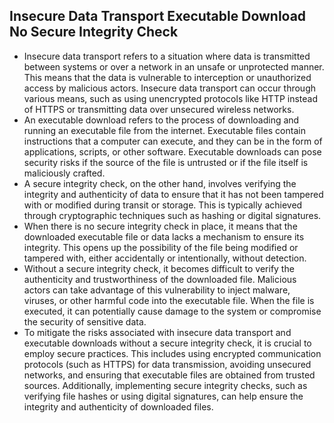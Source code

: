 ## Insecure Data Transport Executable Download No Secure Integrity Check
- Insecure data transport refers to a situation where data is transmitted between systems or over a network in an unsafe or unprotected manner. This means that the data is vulnerable to interception or unauthorized access by malicious actors. Insecure data transport can occur through various means, such as using unencrypted protocols like HTTP instead of HTTPS or transmitting data over unsecured wireless networks.
- An executable download refers to the process of downloading and running an executable file from the internet. Executable files contain instructions that a computer can execute, and they can be in the form of applications, scripts, or other software. Executable downloads can pose security risks if the source of the file is untrusted or if the file itself is maliciously crafted.
- A secure integrity check, on the other hand, involves verifying the integrity and authenticity of data to ensure that it has not been tampered with or modified during transit or storage. This is typically achieved through cryptographic techniques such as hashing or digital signatures.
- When there is no secure integrity check in place, it means that the downloaded executable file or data lacks a mechanism to ensure its integrity. This opens up the possibility of the file being modified or tampered with, either accidentally or intentionally, without detection.
- Without a secure integrity check, it becomes difficult to verify the authenticity and trustworthiness of the downloaded file. Malicious actors can take advantage of this vulnerability to inject malware, viruses, or other harmful code into the executable file. When the file is executed, it can potentially cause damage to the system or compromise the security of sensitive data.
- To mitigate the risks associated with insecure data transport and executable downloads without a secure integrity check, it is crucial to employ secure practices. This includes using encrypted communication protocols (such as HTTPS) for data transmission, avoiding unsecured networks, and ensuring that executable files are obtained from trusted sources. Additionally, implementing secure integrity checks, such as verifying file hashes or using digital signatures, can help ensure the integrity and authenticity of downloaded files.